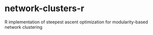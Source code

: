 # network-clusters-r
R implementation of steepest ascent optimization for modularity-based network clustering
